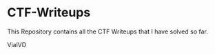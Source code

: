 # CTF-Writeups

This Repository contains all the CTF Writeups that I have solved so far. 
   
VialVD
